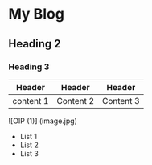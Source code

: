# My Blog

## Heading 2


### Heading 3

| Header | Header | Header |
|---|---|---|
| content 1 | Content 2 | Content 3|



![OIP (1)] (image.jpg)



- List 1
- List 2
- List 3
